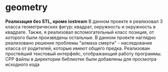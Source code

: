 # geometry
**Реализация без STL, кроме iostream**
В данном проекте я реализовал 3 класса геометрических фигур: квадрат, окружность и окружность в квадрате. Также, я реализовал вспомогательный класс позиция, от которого были произведены остальные. В данном проекте наглядно реализовано решение проблемы "алмаза смерти" - наследование класса от родителей, которые имеют общего предка. Реализован простейший текстовый интерфейс, отображающий работу программы. CPP файлы в директории библиотек были добавлены для просмотра исходного кода


